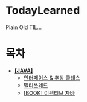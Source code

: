 # TodayLearned
Plain Old TIL...

# 목차
* [**[JAVA]**](https://github.com/kimyoungi99/TodayLearned/tree/main/Java)
  * [인터페이스 & 추상 클래스](https://github.com/kimyoungi99/TodayLearned/blob/main/Java/%EC%9D%B8%ED%84%B0%ED%8E%98%EC%9D%B4%EC%8A%A4%26%EC%B6%94%EC%83%81%ED%81%B4%EB%9E%98%EC%8A%A4.md)
  * [멀티쓰레드](https://github.com/kimyoungi99/TodayILearned/blob/main/Java/%EB%A9%80%ED%8B%B0%EC%93%B0%EB%A0%88%EB%93%9C.md)
  * [[BOOK] 이펙티브 자바](https://github.com/kimyoungi99/TodayLearned/blob/main/Java/%EC%9D%B4%ED%8E%99%ED%8B%B0%EB%B8%8C%EC%9E%90%EB%B0%94.md)
